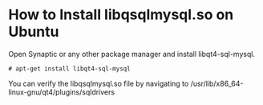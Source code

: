 # How to Install libqsqlmysql.so on Ubuntu

Open Synaptic or any other package manager and install libqt4-sql-mysql.
  
```shell
# apt-get install libqt4-sql-mysql
```

You can verify the libqsqlmysql.so file by navigating to /usr/lib/x86_64-linux-gnu/qt4/plugins/sqldrivers